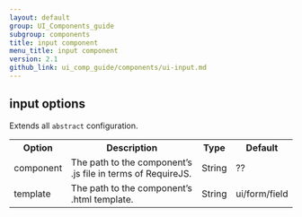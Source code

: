 ```yaml
---
layout: default
group: UI_Components_guide
subgroup: components
title: input component
menu_title: input component
version: 2.1
github_link: ui_comp_guide/components/ui-input.md
---
```


## input options


Extends all `abstract` configuration. 

<table>
  <tr>
    <th>Option </th>
    <th>Description</th>
    <th>Type</th>
    <th>Default</th>
  </tr>
  <tr>
    <td>component</td>
    <td>The path to the component’s .js file in terms of RequireJS.</td>
    <td>String</td>
    <td>??</td>
  </tr>
  <tr>
    <td>template</td>
    <td>The path to the component’s .html template.</td>
    <td>String</td>
    <td>ui/form/field</td>
  </tr>
</table>